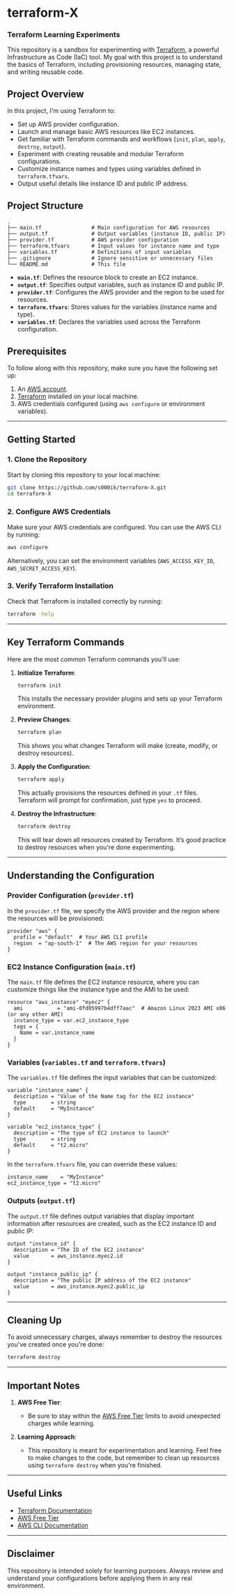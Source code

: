 # terraform-X
### Terraform Learning Experiments

This repository is a sandbox for experimenting with [Terraform](https://www.terraform.io/), a powerful Infrastructure as Code (IaC) tool. My goal with this project is to understand the basics of Terraform, including provisioning resources, managing state, and writing reusable code.

## Project Overview

In this project, I'm using Terraform to:
- Set up AWS provider configuration.
- Launch and manage basic AWS resources like EC2 instances.
- Get familiar with Terraform commands and workflows (`init`, `plan`, `apply`, `destroy`, `output`).
- Experiment with creating reusable and modular Terraform configurations.
- Customize instance names and types using variables defined in `terraform.tfvars`.
- Output useful details like instance ID and public IP address.

## Project Structure

```plaintext
.
├── main.tf                # Main configuration for AWS resources
├── output.tf              # Output variables (instance ID, public IP)
├── provider.tf            # AWS provider configuration
├── terraform.tfvars       # Input values for instance name and type
├── variables.tf           # Definitions of input variables
├── .gitignore             # Ignore sensitive or unnecessary files
└── README.md              # This file
```

- **`main.tf`**: Defines the resource block to create an EC2 instance.
- **`output.tf`**: Specifies output variables, such as instance ID and public IP.
- **`provider.tf`**: Configures the AWS provider and the region to be used for resources.
- **`terraform.tfvars`**: Stores values for the variables (instance name and type).
- **`variables.tf`**: Declares the variables used across the Terraform configuration.

## Prerequisites

To follow along with this repository, make sure you have the following set up:
1. An [AWS account](https://aws.amazon.com/free).
2. [Terraform](https://www.terraform.io/downloads) installed on your local machine.
3. AWS credentials configured (using `aws configure` or environment variables).

---

## Getting Started

### 1. Clone the Repository

Start by cloning this repository to your local machine:

```bash
git clone https://github.com/s000ik/terraform-X.git
cd terraform-X
```

### 2. Configure AWS Credentials

Make sure your AWS credentials are configured. You can use the AWS CLI by running:

```bash
aws configure
```

Alternatively, you can set the environment variables (`AWS_ACCESS_KEY_ID`, `AWS_SECRET_ACCESS_KEY`).

### 3. Verify Terraform Installation

Check that Terraform is installed correctly by running:

```bash
terraform -help
```

---

## Key Terraform Commands

Here are the most common Terraform commands you'll use:

1. **Initialize Terraform**:
   ```bash
   terraform init
   ```
   This installs the necessary provider plugins and sets up your Terraform environment.

2. **Preview Changes**:
   ```bash
   terraform plan
   ```
   This shows you what changes Terraform will make (create, modify, or destroy resources).

3. **Apply the Configuration**:
   ```bash
   terraform apply
   ```
   This actually provisions the resources defined in your `.tf` files. Terraform will prompt for confirmation, just type `yes` to proceed.

4. **Destroy the Infrastructure**:
   ```bash
   terraform destroy
   ```
   This will tear down all resources created by Terraform. It’s good practice to destroy resources when you're done experimenting.

---

## Understanding the Configuration

### Provider Configuration (`provider.tf`)

In the `provider.tf` file, we specify the AWS provider and the region where the resources will be provisioned:

```hcl
provider "aws" {
  profile = "default"  # Your AWS CLI profile
  region  = "ap-south-1"  # The AWS region for your resources
}
```

### EC2 Instance Configuration (`main.tf`)

The `main.tf` file defines the EC2 instance resource, where you can customize things like the instance type and the AMI to be used:

```hcl
resource "aws_instance" "myec2" {
  ami           = "ami-0fd05997b4dff7aac"  # Amazon Linux 2023 AMI x86 (or any other AMI)
  instance_type = var.ec2_instance_type
  tags = {
    Name = var.instance_name
  }
}
```

### Variables (`variables.tf` and `terraform.tfvars`)

The `variables.tf` file defines the input variables that can be customized:

```hcl
variable "instance_name" {
  description = "Value of the Name tag for the EC2 instance"
  type        = string
  default     = "MyInstance"
}

variable "ec2_instance_type" {
  description = "The type of EC2 instance to launch"
  type        = string
  default     = "t2.micro"
}
```

In the `terraform.tfvars` file, you can override these values:

```hcl
instance_name    = "MyInstance"
ec2_instance_type = "t2.micro" 
```

### Outputs (`output.tf`)

The `output.tf` file defines output variables that display important information after resources are created, such as the EC2 instance ID and public IP:

```hcl
output "instance_id" {
  description = "The ID of the EC2 instance"
  value       = aws_instance.myec2.id
}

output "instance_public_ip" {
  description = "The public IP address of the EC2 instance"
  value       = aws_instance.myec2.public_ip
}
```

---

## Cleaning Up

To avoid unnecessary charges, always remember to destroy the resources you've created once you're done:

```bash
terraform destroy
```

---

## Important Notes

1. **AWS Free Tier**:
   - Be sure to stay within the [AWS Free Tier](https://aws.amazon.com/free/) limits to avoid unexpected charges while learning.

2. **Learning Approach**:
   - This repository is meant for experimentation and learning. Feel free to make changes to the code, but remember to clean up resources using `terraform destroy` when you're finished.

---

## Useful Links

- [Terraform Documentation](https://www.terraform.io/docs)
- [AWS Free Tier](https://aws.amazon.com/free/)
- [AWS CLI Documentation](https://docs.aws.amazon.com/cli/latest/userguide/cli-configure-quickstart.html)

---

## Disclaimer

This repository is intended solely for learning purposes. Always review and understand your configurations before applying them in any real environment.

